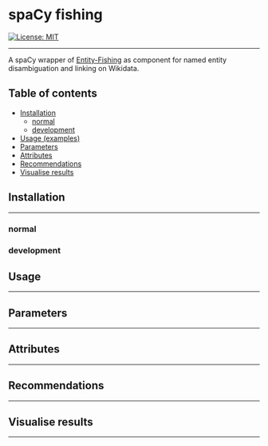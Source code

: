 # spaCy fishing

[![License: MIT](https://img.shields.io/badge/License-MIT-yellow.svg)](https://opensource.org/licenses/MIT) 

---

A spaCy wrapper of [Entity-Fishing](https://nerd.readthedocs.io/en/latest/overview.html) as component for named entity disambiguation and linking on Wikidata.

## Table of contents

 * [Installation](#Installation)
   * [normal](#normal)
   * [development](#development)
 * [Usage (examples)](#Usage)
 * [Parameters](#Parameters)
 * [Attributes](#Attributes)
 * [Recommendations](#Recommendations)
 * [Visualise results](#Visualise-results) 


## Installation

---

### normal

### development

## Usage

---

## Parameters

---

## Attributes

---

## Recommendations

---

## Visualise results

---


